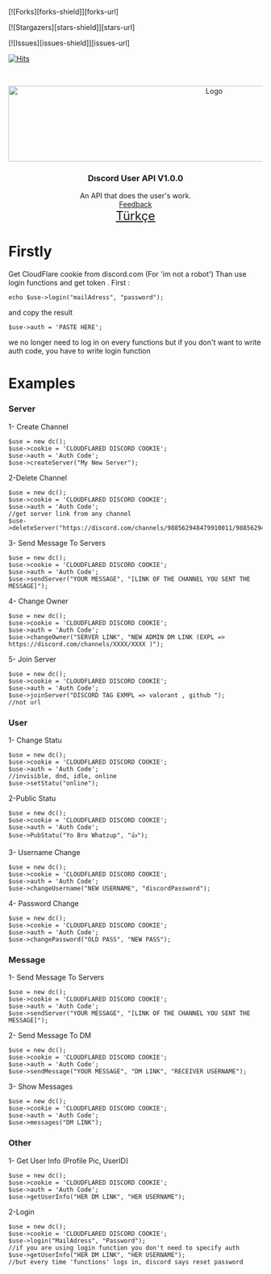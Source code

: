[![Forks][forks-shield]][forks-url]

[![Stargazers][stars-shield]][stars-url]

[![Issues][issues-shield]][issues-url]

[![Hits](https://hits.seeyoufarm.com/api/count/incr/badge.svg?url=https://github.com/suphiyasin/Discord-User-API&count_bg=%23C83D3D&title_bg=%23057386&icon=&icon_color=%23BA0808&title=View&edge_flat=false)](https://github.com/suphiyasin/Discord-User-API)


<br />
<p align="center">
<a href="https://github.com/suphiyasin/Discord-User-API/">
<img src="https://www.drupal.org/files/project-images/discord_logo_0.png" alt="Logo" width="800" height="150" />
</a>

<h3 align="center">Dıscord User API V1.0.0</h3>

<p align="center">
    An API that does the user's work.
    <br>
    <a href="https://github.com/suphiyasin/Discord-User-API/issues">Feedback</a>
    <br>
    <a href="https://github.com/suphiyasin/Discord-User-API/blob/main/README-TR.md" style="font-size:24px">Türkçe</a>
</p>

# Firstly
Get CloudFlare cookie from discord.com (For 'im not a robot')
Than use login functions and get token .
First : 
``` 
echo $use->login("mailAdress", "password");
``` 
and copy the result
```
$use->auth = 'PASTE HERE';
``` 
we no longer need to log in on every functions
but if you don't want to write auth code, you have to write login function

# Examples 

### Server
1- Create Channel

```
$use = new dc();
$use->cookie = 'CLOUDFLARED DISCORD COOKIE';
$use->auth = 'Auth Code';
$use->createServer("My New Server");
```
2-Delete Channel

```
$use = new dc();
$use->cookie = 'CLOUDFLARED DISCORD COOKIE';
$use->auth = 'Auth Code';
//get server link from any channel
$use->deleteServer("https://discord.com/channels/988562948479910011/988562949226516504");
```
3- Send Message To Servers

```
$use = new dc();
$use->cookie = 'CLOUDFLARED DISCORD COOKIE';
$use->auth = 'Auth Code';
$use->sendServer("YOUR MESSAGE", "[LINK OF THE CHANNEL YOU SENT THE MESSAGE]");
```
4- Change Owner

```
$use = new dc();
$use->cookie = 'CLOUDFLARED DISCORD COOKIE';
$use->auth = 'Auth Code';
$use->changeOwner("SERVER LINK", "NEW ADMIN DM LINK (EXPL => https://discord.com/channels/XXXX/XXXX )");
```

5- Join Server
```
$use = new dc();
$use->cookie = 'CLOUDFLARED DISCORD COOKIE';
$use->auth = 'Auth Code';
$use->joinServer("DISCORD TAG EXMPL => valorant , github ");
//not url
```

### User
1- Change Statu 
```
$use = new dc();
$use->cookie = 'CLOUDFLARED DISCORD COOKIE';
$use->auth = 'Auth Code';
//invisible, dnd, idle, online
$use->setStatu("online");
```

2-Public Statu
```
$use = new dc();
$use->cookie = 'CLOUDFLARED DISCORD COOKIE';
$use->auth = 'Auth Code';
$use->PubStatu("Yo Bro Whatzup", "👍");
```

3- Username Change
```
$use = new dc();
$use->cookie = 'CLOUDFLARED DISCORD COOKIE';
$use->auth = 'Auth Code';
$use->changeUsername("NEW USERNAME", "discordPassword");
```

4- Password Change
```
$use = new dc();
$use->cookie = 'CLOUDFLARED DISCORD COOKIE';
$use->auth = 'Auth Code';
$use->changePassword("OLD PASS", "NEW PASS");
```

### Message
1- Send Message To Servers

```
$use = new dc();
$use->cookie = 'CLOUDFLARED DISCORD COOKIE';
$use->auth = 'Auth Code';
$use->sendServer("YOUR MESSAGE", "[LINK OF THE CHANNEL YOU SENT THE MESSAGE]");
```

2- Send Message To DM
```
$use = new dc();
$use->cookie = 'CLOUDFLARED DISCORD COOKIE';
$use->auth = 'Auth Code';
$use->sendMessage("YOUR MESSAGE", "DM LINK", "RECEIVER USERNAME");
```

3- Show Messages 
```
$use = new dc();
$use->cookie = 'CLOUDFLARED DISCORD COOKIE';
$use->auth = 'Auth Code';
$use->messages("DM LINK");
```

### Other
1- Get User Info (Profile Pic, UserID)
```
$use = new dc();
$use->cookie = 'CLOUDFLARED DISCORD COOKIE';
$use->auth = 'Auth Code';
$use->getUserInfo("HER DM LINK", "HER USERNAME");
```

2-Login
```
$use = new dc();
$use->cookie = 'CLOUDFLARED DISCORD COOKIE';
$use->login("MailAdress", "Password");
//if you are using login function you don't need to specify auth
$use->getUserInfo("HER DM LINK", "HER USERNAME");
//but every time 'functions' logs in, discord says reset password
``` 

